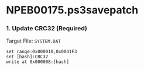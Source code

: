 # NPEB00175.ps3savepatch

### 1. Update CRC32 (Required)

Target File: `SYSTEM.DAT`

```
set range:0x000010,0x0041F3
set [hash]:CRC32
write at 0x000008:[hash]
```


